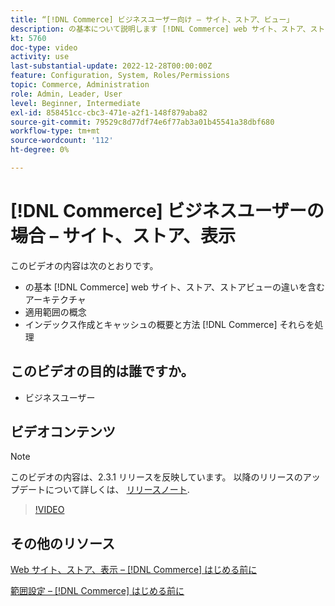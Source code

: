 ```yaml
---
title: “[!DNL Commerce] ビジネスユーザー向け – サイト、ストア、ビュー」
description: の基本について説明します [!DNL Commerce] web サイト、ストア、ストアビュー、アプリケーション範囲の違いを含むアーキテクチャ。 インデックス作成とキャッシュについて説明します。
kt: 5760
doc-type: video
activity: use
last-substantial-update: 2022-12-28T00:00:00Z
feature: Configuration, System, Roles/Permissions
topic: Commerce, Administration
role: Admin, Leader, User
level: Beginner, Intermediate
exl-id: 858451cc-cbc3-471e-a2f1-148f879aba82
source-git-commit: 79529c8d77df74e6f77ab3a01b45541a38dbf680
workflow-type: tm+mt
source-wordcount: '112'
ht-degree: 0%

---
```


# [!DNL Commerce] ビジネスユーザーの場合 – サイト、ストア、表示

このビデオの内容は次のとおりです。

- の基本 [!DNL Commerce] web サイト、ストア、ストアビューの違いを含むアーキテクチャ
- 適用範囲の概念
- インデックス作成とキャッシュの概要と方法 [!DNL Commerce] それらを処理

## このビデオの目的は誰ですか。

- ビジネスユーザー

## ビデオコンテンツ

>[!NOTE]
>
>このビデオの内容は、2.3.1 リリースを反映しています。 以降のリリースのアップデートについて詳しくは、 [リリースノート](https://experienceleague.adobe.com/docs/commerce-operations/release/notes/overview.html).

>[!VIDEO](https://video.tv.adobe.com/v/35945?quality=12&learn=on)

## その他のリソース

[Web サイト、ストア、表示 –  [!DNL Commerce] はじめる前に](https://experienceleague.adobe.com/docs/commerce-admin/start/setup/websites-stores-views.html)

[範囲設定 –  [!DNL Commerce] はじめる前に](https://experienceleague.adobe.com/docs/commerce-admin/start/setup/websites-stores-views.html#scope-settings)

